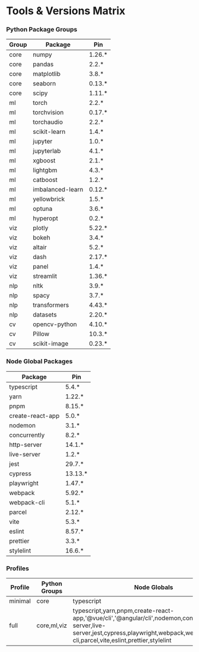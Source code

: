 # Tools & Versions Matrix

### Python Package Groups

| Group | Package | Pin |
|-------|---------|-----|
| core | numpy | 1.26.* |
| core | pandas | 2.2.* |
| core | matplotlib | 3.8.* |
| core | seaborn | 0.13.* |
| core | scipy | 1.11.* |
| ml | torch | 2.2.* |
| ml | torchvision | 0.17.* |
| ml | torchaudio | 2.2.* |
| ml | scikit-learn | 1.4.* |
| ml | jupyter | 1.0.* |
| ml | jupyterlab | 4.1.* |
| ml | xgboost | 2.1.* |
| ml | lightgbm | 4.3.* |
| ml | catboost | 1.2.* |
| ml | imbalanced-learn | 0.12.* |
| ml | yellowbrick | 1.5.* |
| ml | optuna | 3.6.* |
| ml | hyperopt | 0.2.* |
| viz | plotly | 5.22.* |
| viz | bokeh | 3.4.* |
| viz | altair | 5.2.* |
| viz | dash | 2.17.* |
| viz | panel | 1.4.* |
| viz | streamlit | 1.36.* |
| nlp | nltk | 3.9.* |
| nlp | spacy | 3.7.* |
| nlp | transformers | 4.43.* |
| nlp | datasets | 2.20.* |
| cv | opencv-python | 4.10.* |
| cv | Pillow | 10.3.* |
| cv | scikit-image | 0.23.* |

### Node Global Packages

| Package | Pin |
|---------|-----|
| typescript | 5.4.* |
| yarn | 1.22.* |
| pnpm | 8.15.* |
| create-react-app | 5.0.* |
| nodemon | 3.1.* |
| concurrently | 8.2.* |
| http-server | 14.1.* |
| live-server | 1.2.* |
| jest | 29.7.* |
| cypress | 13.13.* |
| playwright | 1.47.* |
| webpack | 5.92.* |
| webpack-cli | 5.1.* |
| parcel | 2.12.* |
| vite | 5.3.* |
| eslint | 8.57.* |
| prettier | 3.3.* |
| stylelint | 16.6.* |

### Profiles

| Profile | Python Groups | Node Globals |
|---------|---------------|--------------|
| minimal | core | typescript |
| full | core,ml,viz | typescript,yarn,pnpm,create-react-app,'@vue/cli','@angular/cli',nodemon,concurrently,http-server,live-server,jest,cypress,playwright,webpack,webpack-cli,parcel,vite,eslint,prettier,stylelint |

